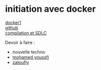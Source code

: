 # initiation avec docker
[docker1](https://github.com/SitrakaResearchAndPOC/FormationDocker_2025) </br>
[github](https://github.com/SitrakaResearchAndPOC/Github/blob/main/session1.md) </br>
[compilation et SDLC](https://github.com/SitrakaResearchAndPOC/SOURCE_AND_MAKEFILE) </br>


Devoir à faire : 
* nouvelle techno
* [mohamed youssfi](https://www.youtube.com/watch?v=j0BvugHj5cE&list=PLzFUEeWdXH-24SZ_tLHYXbPOPEKZfWl3B&index=11)
* [zatoufly](https://www.youtube.com/watch?v=Xj6RrWkJCxk)
